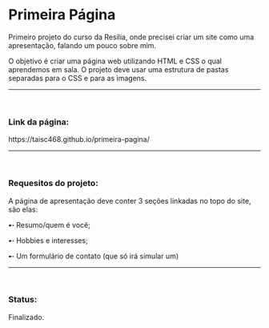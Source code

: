 <h1>Primeira Página</h1>

<p>Primeiro projeto do curso da Resilia, onde precisei criar um site como uma apresentação, falando um pouco sobre mim.</p>

<p> O objetivo é criar uma página web utilizando HTML e CSS o qual aprendemos em sala. O projeto deve usar uma estrutura de pastas separadas para o CSS e para as imagens. </p>
<hr>
<br> 
<h3> Link da página: </h3>
<p>https://taisc468.github.io/primeira-pagina/</p>
<hr>
<br>
<h3> Requesitos do projeto: </h3>
<p>A página de apresentação deve conter 3 seções linkadas no topo do site, são elas:
<p> ➸ Resumo/quem é você; </p>                                             
<p> ➸ Hobbies e interesses; </p>                  
<p> ➸ Um formulário de contato (que só irá simular um) </p>
<hr> 
<br>

<h3> Status: </h3>
<p> Finalizado. </p>
